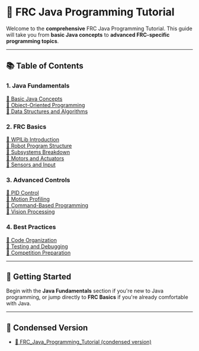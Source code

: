 # 🌌 **FRC Java Programming Tutorial**

Welcome to the **comprehensive** FRC Java Programming Tutorial. This guide will take you from **basic Java concepts** to **advanced FRC-specific programming topics**.

---

## 📚 **Table of Contents**

### 1. **Java Fundamentals**  
[🔹 Basic Java Concepts](./01_Java_Fundamentals/01_basics.md)  
[🔹 Object-Oriented Programming](./01_Java_Fundamentals/02_oop.md)  
[🔹 Data Structures and Algorithms](./01_Java_Fundamentals/03_data_structures.md)

### 2. **FRC Basics**  
[🔹 WPILib Introduction](./02_FRC_Basics/01_wpilib_intro.md)  
[🔹 Robot Program Structure](./02_FRC_Basics/02_robot_structure.md)  
[🔹 Subsystems Breakdown](./02_FRC_Basics/03_Subsystems.md)  
[🔹 Motors and Actuators](./02_FRC_Basics/04_motors.md)  
[🔹 Sensors and Input](./02_FRC_Basics/05_sensors.md)

### 3. **Advanced Controls**  
[🔹 PID Control](./03_Advanced_Controls/01_pid.md)  
[🔹 Motion Profiling](./03_Advanced_Controls/02_motion_profiling.md)  
[🔹 Command-Based Programming](./03_Advanced_Controls/03_command_based.md)  
[🔹 Vision Processing](./03_Advanced_Controls/04_vision.md)

### 4. **Best Practices**  
[🔹 Code Organization](./04_Best_Practices/01_organization.md)  
[🔹 Testing and Debugging](./04_Best_Practices/02_testing.md)  
[🔹 Competition Preparation](./04_Best_Practices/03_competition.md)

---

## 🚀 **Getting Started**
Begin with the **Java Fundamentals** section if you're new to Java programming, or jump directly to **FRC Basics** if you're already comfortable with Java.

---

## 📖 **Condensed Version**
- [🔗 FRC_Java_Programming_Tutorial (condensed version)](./FRC_Java_Programming_Tutorial/01_Introduction.md)
